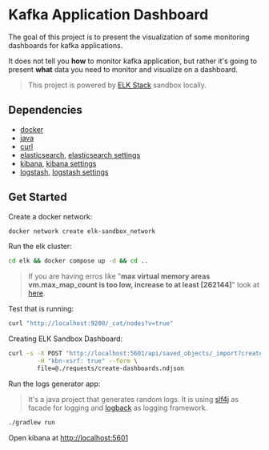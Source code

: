 # Kafka Application Dashboard

The goal of this project is to present the visualization of some monitoring dashboards for kafka applications.

It does not tell you **how** to monitor kafka application, but rather it's going to present **what** data you need to monitor and visualize on a dashboard.

> This project is powered by [ELK Stack](https://www.elastic.co/what-is/elk-stack) sandbox locally.

## Dependencies

- [docker](https://www.docker.com/)
- [java](https://www.java.com/en/download/)
- [curl](https://curl.se/)
- [elasticsearch](https://www.docker.elastic.co/r/elasticsearch), [elasticsearch settings](https://www.elastic.co/guide/en/elasticsearch/reference/master/docker.html)
- [kibana](https://www.docker.elastic.co/r/kibana), [kibana settings](https://www.elastic.co/guide/en/kibana/master/docker.html)
- [logstash](https://www.docker.elastic.co/r/logstash), [logstash settings](https://www.elastic.co/guide/en/logstash/master/docker.html)

## Get Started

Create a docker network:

```sh
docker network create elk-sandbox_network
```

Run the elk cluster:

```sh
cd elk && docker compose up -d && cd ..
```

> If you are having erros like "**max virtual memory areas vm.max_map_count is too low, increase to at least [262144]**" look at [here](https://www.elastic.co/guide/en/elasticsearch/reference/master/docker.html#_set_vm_max_map_count_to_at_least_262144).

Test that is running:

```sh
curl "http://localhost:9200/_cat/nodes?v=true"
```

Creating ELK Sandbox Dashboard:

```sh
curl -s -X POST "http://localhost:5601/api/saved_objects/_import?createNewCopies=true" \
        -H "kbn-xsrf: true" --form \
        file=@./requests/create-dashboards.ndjson
```

Run the logs generator app:

> It's a java project that generates random logs. It is using [slf4j](http://www.slf4j.org/) as facade for logging and [logback](http://logback.qos.ch/) as logging framework.

```sh
./gradlew run
```

Open kibana at [http://localhost:5601](http://localhost:5601)